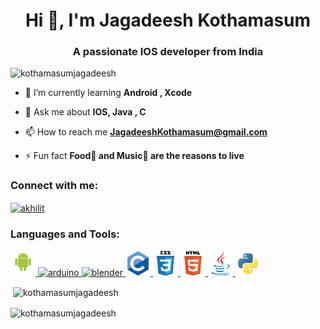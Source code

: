 <h1 align="center">Hi 👋, I'm Jagadeesh Kothamasum</h1>
<h3 align="center">A passionate IOS developer from India</h3>

<p align="left"> <img src="https://komarev.com/ghpvc/?username=kothamasumjagadeesh&label=Profile%20views&color=0e75b6&style=flat" alt="kothamasumjagadeesh" /> </p>

- 🌱 I’m currently learning **Android , Xcode**

- 💬 Ask me about **IOS, Java , C**

- 📫 How to reach me **JagadeeshKothamasum@gmail.com**

- ⚡ Fun fact **Food🍔 and Music🎵 are the reasons to live**

<h3 align="left">Connect with me:</h3>
<p align="left">
<a href="https://instagram.com/akhilit" target="blank"><img align="center" src="https://raw.githubusercontent.com/rahuldkjain/github-profile-readme-generator/master/src/images/icons/Social/instagram.svg" alt="akhilit" height="30" width="40" /></a>
</p>

<h3 align="left">Languages and Tools:</h3>
<p align="left"> <a href="https://developer.android.com" target="_blank" rel="noreferrer"> <img src="https://raw.githubusercontent.com/devicons/devicon/master/icons/android/android-original-wordmark.svg" alt="android" width="40" height="40"/> </a> <a href="https://www.arduino.cc/" target="_blank" rel="noreferrer"> <img src="https://cdn.worldvectorlogo.com/logos/arduino-1.svg" alt="arduino" width="40" height="40"/> </a> <a href="https://www.blender.org/" target="_blank" rel="noreferrer"> <img src="https://download.blender.org/branding/community/blender_community_badge_white.svg" alt="blender" width="40" height="40"/> </a> <a href="https://www.cprogramming.com/" target="_blank" rel="noreferrer"> <img src="https://raw.githubusercontent.com/devicons/devicon/master/icons/c/c-original.svg" alt="c" width="40" height="40"/> </a> <a href="https://www.w3schools.com/css/" target="_blank" rel="noreferrer"> <img src="https://raw.githubusercontent.com/devicons/devicon/master/icons/css3/css3-original-wordmark.svg" alt="css3" width="40" height="40"/> </a> <a href="https://www.w3.org/html/" target="_blank" rel="noreferrer"> <img src="https://raw.githubusercontent.com/devicons/devicon/master/icons/html5/html5-original-wordmark.svg" alt="html5" width="40" height="40"/> </a> <a href="https://www.java.com" target="_blank" rel="noreferrer"> <img src="https://raw.githubusercontent.com/devicons/devicon/master/icons/java/java-original.svg" alt="java" width="40" height="40"/> </a> <a href="https://www.python.org" target="_blank" rel="noreferrer"> <img src="https://raw.githubusercontent.com/devicons/devicon/master/icons/python/python-original.svg" alt="python" width="40" height="40"/> </a> </p>

<p>&nbsp;<img align="center" src="https://github-readme-stats.vercel.app/api?username=kothamasumjagadeesh&show_icons=true&locale=en" alt="kothamasumjagadeesh" /></p>

<p><img align="center" src="https://github-readme-streak-stats.herokuapp.com/?user=kothamasumjagadeesh&" alt="kothamasumjagadeesh" /></p>
